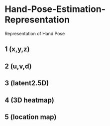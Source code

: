 # Hand-Pose-Estimation-Representation
Representation of Hand Pose

## 1 (x,y,z) 

## 2 (u,v,d)

## 3 (latent2.5D)

## 4 (3D heatmap)

## 5 (location map)

